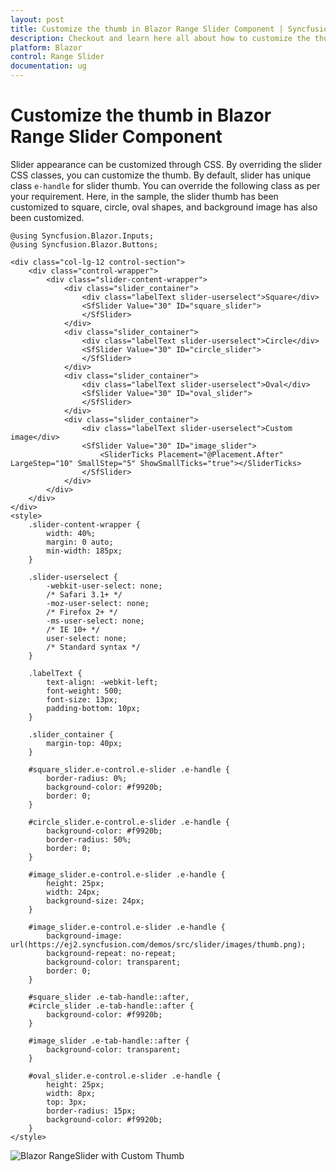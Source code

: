 ```yaml
---
layout: post
title: Customize the thumb in Blazor Range Slider Component | Syncfusion
description: Checkout and learn here all about how to customize the thumb in Syncfusion Blazor Range Slider component and more.
platform: Blazor
control: Range Slider
documentation: ug
---
```


# Customize the thumb in Blazor Range Slider Component

Slider appearance can be customized through CSS. By overriding the slider CSS classes, you can customize the thumb. By default, slider has unique class `e-handle` for slider thumb. You can override the following class as per your requirement. Here, in the sample, the slider thumb has been customized to square, circle, oval shapes, and background image has also been customized.

```cshtml
@using Syncfusion.Blazor.Inputs;
@using Syncfusion.Blazor.Buttons;

<div class="col-lg-12 control-section">
    <div class="control-wrapper">
        <div class="slider-content-wrapper">
            <div class="slider_container">
                <div class="labelText slider-userselect">Square</div>
                <SfSlider Value="30" ID="square_slider">
                </SfSlider>
            </div>
            <div class="slider_container">
                <div class="labelText slider-userselect">Circle</div>
                <SfSlider Value="30" ID="circle_slider">
                </SfSlider>
            </div>
            <div class="slider_container">
                <div class="labelText slider-userselect">Oval</div>
                <SfSlider Value="30" ID="oval_slider">
                </SfSlider>
            </div>
            <div class="slider_container">
                <div class="labelText slider-userselect">Custom image</div>
                <SfSlider Value="30" ID="image_slider">
                    <SliderTicks Placement="@Placement.After" LargeStep="10" SmallStep="5" ShowSmallTicks="true"></SliderTicks>
                </SfSlider>
            </div>
        </div>
    </div>
</div>
<style>
    .slider-content-wrapper {
        width: 40%;
        margin: 0 auto;
        min-width: 185px;
    }

    .slider-userselect {
        -webkit-user-select: none;
        /* Safari 3.1+ */
        -moz-user-select: none;
        /* Firefox 2+ */
        -ms-user-select: none;
        /* IE 10+ */
        user-select: none;
        /* Standard syntax */
    }

    .labelText {
        text-align: -webkit-left;
        font-weight: 500;
        font-size: 13px;
        padding-bottom: 10px;
    }

    .slider_container {
        margin-top: 40px;
    }

    #square_slider.e-control.e-slider .e-handle {
        border-radius: 0%;
        background-color: #f9920b;
        border: 0;
    }

    #circle_slider.e-control.e-slider .e-handle {
        background-color: #f9920b;
        border-radius: 50%;
        border: 0;
    }

    #image_slider.e-control.e-slider .e-handle {
        height: 25px;
        width: 24px;
        background-size: 24px;
    }

    #image_slider.e-control.e-slider .e-handle {
        background-image: url(https://ej2.syncfusion.com/demos/src/slider/images/thumb.png);
        background-repeat: no-repeat;
        background-color: transparent;
        border: 0;
    }

    #square_slider .e-tab-handle::after,
    #circle_slider .e-tab-handle::after {
        background-color: #f9920b;
    }

    #image_slider .e-tab-handle::after {
        background-color: transparent;
    }

    #oval_slider.e-control.e-slider .e-handle {
        height: 25px;
        width: 8px;
        top: 3px;
        border-radius: 15px;
        background-color: #f9920b;
    }
</style>
```

![Blazor RangeSlider with Custom Thumb](./../images/blazor-rangeslider-custom-thumb.gif)